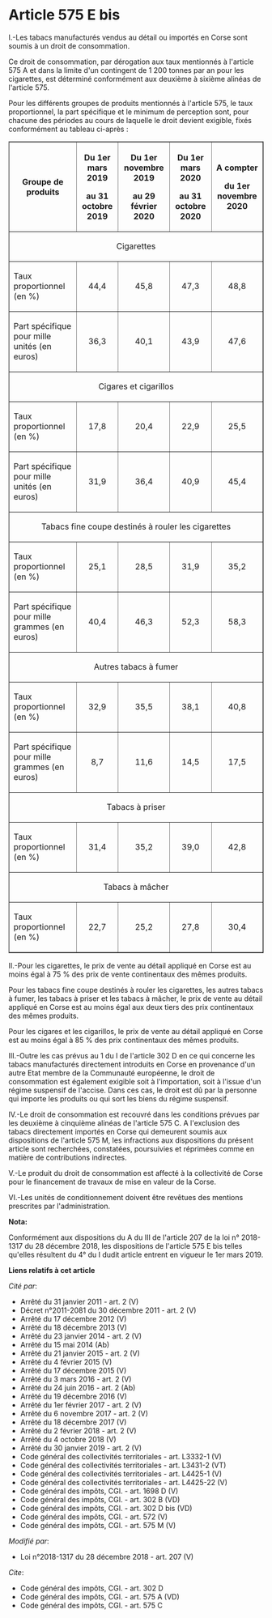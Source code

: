 # Article 575 E bis

I.-Les tabacs manufacturés vendus au détail ou importés en Corse sont soumis à un droit de consommation.

Ce droit de consommation, par dérogation aux taux mentionnés à l'article 575 A et dans la limite d'un contingent de 1 200
tonnes par an pour les cigarettes, est déterminé conformément aux deuxième à sixième alinéas de l'article 575.

Pour les différents groupes de produits mentionnés à l'article 575, le taux proportionnel, la part spécifique et le minimum
de perception sont, pour chacune des périodes au cours de laquelle le droit devient exigible, fixés conformément au tableau
ci-après :

<table border="1">
  <tbody>
    <tr>
      <th>

Groupe de produits</th>
      <th>

Du 1er mars 2019

au 31 octobre 2019</th>
      <th>

Du 1er novembre 2019

au 29 février 2020</th>
      <th>

Du 1er mars 2020

au 31 octobre 2020</th>
      <th>

A compter

du 1er novembre 2020</th>
    </tr>
    <tr>
      <td colspan="5" align="center">

Cigarettes</td>
    </tr>
    <tr>
      <td align="left">

Taux proportionnel (en %)</td>
      <td align="center">

44,4</td>
      <td align="center">

45,8</td>
      <td align="center">

47,3</td>
      <td align="center">

48,8</td>
    </tr>
    <tr>
      <td align="left">

Part spécifique pour mille unités (en euros)</td>
      <td align="center">

36,3</td>
      <td align="center">

40,1</td>
      <td align="center">

43,9</td>
      <td align="center">

47,6</td>
    </tr>
    <tr>
      <td align="center" colspan="5">

Cigares et cigarillos</td>
    </tr>
    <tr>
      <td align="left">

Taux proportionnel (en %)</td>
      <td align="center">

17,8</td>
      <td align="center">

20,4</td>
      <td align="center">

22,9</td>
      <td align="center">

25,5</td>
    </tr>
    <tr>
      <td align="left">

Part spécifique pour mille unités (en euros)</td>
      <td align="center">

31,9</td>
      <td align="center">

36,4</td>
      <td align="center">

40,9</td>
      <td align="center">

45,4</td>
    </tr>
    <tr>
      <td align="center" colspan="5">

Tabacs fine coupe destinés à rouler les cigarettes</td>
    </tr>
    <tr>
      <td align="left">

Taux proportionnel (en %)</td>
      <td align="center">

25,1</td>
      <td align="center">

28,5</td>
      <td align="center">

31,9</td>
      <td align="center">

35,2</td>
    </tr>
    <tr>
      <td align="left">

Part spécifique pour mille grammes (en euros)</td>
      <td align="center">

40,4</td>
      <td align="center">

46,3</td>
      <td align="center">

52,3</td>
      <td align="center">

58,3</td>
    </tr>
    <tr>
      <td align="center" colspan="5">

Autres tabacs à fumer</td>
    </tr>
    <tr>
      <td align="left">

Taux proportionnel (en %)</td>
      <td align="center">

32,9</td>
      <td align="center">

35,5</td>
      <td align="center">

38,1</td>
      <td align="center">

40,8</td>
    </tr>
    <tr>
      <td align="left">

Part spécifique pour mille grammes (en euros)</td>
      <td align="center">

8,7</td>
      <td align="center">

11,6</td>
      <td align="center">

14,5</td>
      <td align="center">

17,5</td>
    </tr>
    <tr>
      <td align="center" colspan="5">

Tabacs à priser</td>
    </tr>
    <tr>
      <td align="left">

Taux proportionnel (en %)</td>
      <td align="center">

31,4</td>
      <td align="center">

35,2</td>
      <td align="center">

39,0</td>
      <td align="center">

42,8</td>
    </tr>
    <tr>
      <td colspan="5" align="center">

Tabacs à mâcher</td>
    </tr>
    <tr>
      <td align="left">

Taux proportionnel (en %)</td>
      <td align="center">

22,7</td>
      <td align="center">

25,2</td>
      <td align="center">

27,8</td>
      <td align="center">

30,4</td>
    </tr>
  </tbody>
</table>

II.-Pour les cigarettes, le prix de vente au détail appliqué en Corse est au moins égal à 75 % des prix de vente continentaux
des mêmes produits.

Pour les tabacs fine coupe destinés à rouler les cigarettes, les autres tabacs à fumer, les tabacs à priser et les tabacs à
mâcher, le prix de vente au détail appliqué en Corse est au moins égal aux deux tiers des prix continentaux des mêmes
produits.

Pour les cigares et les cigarillos, le prix de vente au détail appliqué en Corse est au moins égal à 85 % des prix
continentaux des mêmes produits.

III.-Outre les cas prévus au 1 du I de l'article 302 D en ce qui concerne les tabacs manufacturés directement introduits en
Corse en provenance d'un autre Etat membre de la Communauté européenne, le droit de consommation est également exigible soit
à l'importation, soit à l'issue d'un régime suspensif de l'accise. Dans ces cas, le droit est dû par la personne qui importe
les produits ou qui sort les biens du régime suspensif.

IV.-Le droit de consommation est recouvré dans les conditions prévues par les deuxième à cinquième alinéas de l'article 575
C. A l'exclusion des tabacs directement importés en Corse qui demeurent soumis aux dispositions de l'article 575 M, les
infractions aux dispositions du présent article sont recherchées, constatées, poursuivies et réprimées comme en matière de
contributions indirectes.

V.-Le produit du droit de consommation est affecté à la collectivité de Corse pour le financement de travaux de mise en
valeur de la Corse.

VI.-Les unités de conditionnement doivent être revêtues des mentions prescrites par l'administration.

**Nota:**

Conformément aux dispositions du A du III de l'article 207 de la loi n° 2018-1317 du 28 décembre 2018, les dispositions de
l'article 575 E bis telles qu'elles résultent du 4° du I dudit article entrent en vigueur le 1er mars 2019.

**Liens relatifs à cet article**

_Cité par_:

  - Arrêté du 31 janvier 2011 - art. 2 (V)
  - Décret n°2011-2081 du 30 décembre 2011 - art. 2 (V)
  - Arrêté du 17 décembre 2012 (V)
  - Arrêté du 18 décembre 2013 (V)
  - Arrêté du 23 janvier 2014 - art. 2 (V)
  - Arrêté du 15 mai 2014 (Ab)
  - Arrêté du 21 janvier 2015 - art. 2 (V)
  - Arrêté du 4 février 2015 (V)
  - Arrêté du 17 décembre 2015 (V)
  - Arrêté du 3 mars 2016 - art. 2 (V)
  - Arrêté du 24 juin 2016 - art. 2 (Ab)
  - Arrêté du 19 décembre 2016 (V)
  - Arrêté du 1er février 2017 - art. 2 (V)
  - Arrêté du 6 novembre 2017 - art. 2 (V)
  - Arrêté du 18 décembre 2017 (V)
  - Arrêté du 2 février 2018 - art. 2 (V)
  - Arrêté du 4 octobre 2018 (V)
  - Arrêté du 30 janvier 2019 - art. 2 (V)
  - Code général des collectivités territoriales - art. L3332-1 (V)
  - Code général des collectivités territoriales - art. L3431-2 (VT)
  - Code général des collectivités territoriales - art. L4425-1 (V)
  - Code général des collectivités territoriales - art. L4425-22 (V)
  - Code général des impôts, CGI. - art. 1698 D (V)
  - Code général des impôts, CGI. - art. 302 B (VD)
  - Code général des impôts, CGI. - art. 302 D bis (VD)
  - Code général des impôts, CGI. - art. 572 (V)
  - Code général des impôts, CGI. - art. 575 M (V)

_Modifié par_:

  - Loi n°2018-1317 du 28 décembre 2018 - art. 207 (V)

_Cite_:

  - Code général des impôts, CGI. - art. 302 D
  - Code général des impôts, CGI. - art. 575 A (VD)
  - Code général des impôts, CGI. - art. 575 C
